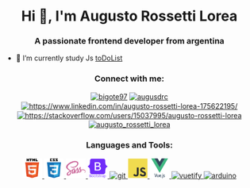 <h1 align="center">Hi 👋, I'm Augusto Rossetti Lorea</h1>
<h3 align="center">A passionate frontend developer from argentina</h3>

- 🔭 I’m currently study Js [toDoList](https://augusto-rossetti-lorea.000webhostapp.com/)

<h3 align="center">Connect with me:</h3>
<p align="center">
<a href="https://codepen.io/bigote97" target="_blank"><img align="center" src="https://cdn.jsdelivr.net/npm/simple-icons@3.0.1/icons/codepen.svg" alt="bigote97" height="30" width="40" /></a>
<a href="https://twitter.com/augusdrc" target="_blank"><img align="center" src="https://cdn.jsdelivr.net/npm/simple-icons@3.0.1/icons/twitter.svg" alt="augusdrc" height="30" width="40" /></a>
<a href="https://www.linkedin.com/in/augusto-rossetti-lorea-175622195/" target="_blank"><img align="center" src="https://cdn.jsdelivr.net/npm/simple-icons@3.0.1/icons/linkedin.svg" alt="https://www.linkedin.com/in/augusto-rossetti-lorea-175622195/" height="30" width="40" /></a>
<a href="https://stackoverflow.com/users/15037995/augusto-rossetti-lorea" target="_blank"><img align="center" src="https://cdn.jsdelivr.net/npm/simple-icons@3.0.1/icons/stackoverflow.svg" alt="https://stackoverflow.com/users/15037995/augusto-rossetti-lorea" height="30" width="40" /></a>
<a href="https://discord.gg/augusto_rossetti_lorea#9624" target="_blank"><img align="center" src="https://cdn.jsdelivr.net/npm/simple-icons@3.0.1/icons/discord.svg" alt="augusto_rossetti_lorea" height="30" width="40" /></a>
</p>

<h3 align="center">Languages and Tools:</h3>
<p align="center">
  <a href="https://www.w3.org/html/" target="_blank"> 
    <img src="https://raw.githubusercontent.com/devicons/devicon/master/icons/html5/html5-original-wordmark.svg" alt="html5" width="40" height="40"/> 
  </a> 
  <a href="https://www.w3schools.com/css/" target="_blank"> 
    <img src="https://raw.githubusercontent.com/devicons/devicon/master/icons/css3/css3-original-wordmark.svg" alt="css3" width="40" height="40"/>
  </a>
  <a href="https://sass-lang.com" target="_blank"> 
    <img src="https://raw.githubusercontent.com/devicons/devicon/master/icons/sass/sass-original.svg" alt="sass" width="40" height="40"/>
  </a>
  <a href="https://getbootstrap.com" target="_blank"> 
    <img src="https://raw.githubusercontent.com/devicons/devicon/master/icons/bootstrap/bootstrap-plain-wordmark.svg" alt="bootstrap" width="40" height="40"/>
  </a> 
  <a href="https://git-scm.com/" target="_blank"> 
    <img src="https://www.vectorlogo.zone/logos/git-scm/git-scm-icon.svg" alt="git" width="40" height="40"/> 
  </a> 
  <a href="https://developer.mozilla.org/en-US/docs/Web/JavaScript" target="_blank"> 
    <img src="https://raw.githubusercontent.com/devicons/devicon/master/icons/javascript/javascript-original.svg" alt="javascript" width="40" height="40"/> 
  </a> 
  <a href="https://vuejs.org/" target="_blank"> 
    <img src="https://raw.githubusercontent.com/devicons/devicon/master/icons/vuejs/vuejs-original-wordmark.svg" alt="vuejs" width="40" height="40"/> 
  </a> 
  <a href="https://vuetifyjs.com/en/" target="_blank"> 
    <img src="https://bestofjs.org/logos/vuetify.svg" alt="vuetify" width="40" height="40"/> 
  </a> 
  <a href="https://www.arduino.cc/" target="_blank"> 
    <img src="https://cdn.worldvectorlogo.com/logos/arduino-1.svg" alt="arduino" width="40" height="40"/> 
  </a> 
</p>
 